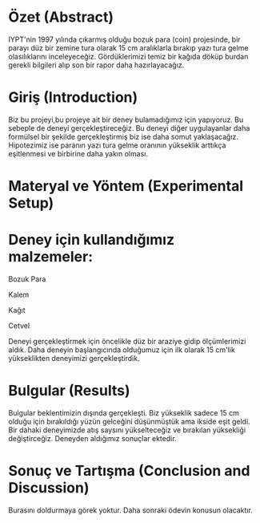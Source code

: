 
# Özet (Abstract)
IYPT'nin 1997 yılında çıkarmış olduğu bozuk para (coin) projesinde, bir parayı düz bir zemine tura olarak 15 cm aralıklarla bırakıp yazı tura gelme olasılıklarını inceleyeceğiz. Gördüklerimizi temiz bir kağıda döküp burdan gerekli bilgileri alıp son bir rapor daha hazırlayacağız.
# Giriş (Introduction)
Biz bu projeyi,bu projeye ait bir deney bulamadığımız için yapıyoruz. Bu sebeple de deneyi gerçekleştireceğiz. Bu deneyi diğer uygulayanlar daha formülsel bir şekilde gerçekleştirmiş biz ise daha somut yaklaşacağız. Hipotezimiz ise paranın yazı tura gelme oranının yükseklik arttıkça eşitlenmesi ve birbirine daha yakın olması.
# Materyal ve Yöntem (Experimental Setup)

# Deney için kullandığımız malzemeler:
Bozuk Para

Kalem

Kağıt

Cetvel

Deneyi gerçekleştirmek için öncelikle düz bir araziye gidip ölçümlerimizi aldık. Daha deneyin başlangıcında olduğumuz için ilk olarak 15 cm'lik yükseklikten deneyimizi gerçekleştirdik.

# Bulgular (Results)
Bulgular beklentimizin dışında gerçekleşti. Biz yükseklik sadece 15 cm olduğu için bırakıldığı yüzün gelceğini düşünmüştük ama ikside eşit geldi. Bir dahaki deneyimizde atış saysını yükselteceğiz ve bırakılan yüksekliği değiştirceğiz. Deneyden aldığımız sonuçlar ektedir.


# Sonuç ve Tartışma (Conclusion and Discussion) 
Burasını doldurmaya görek yoktur. Daha sonraki ödevin konusun olacaktır. 


